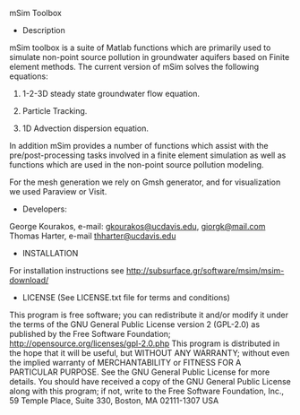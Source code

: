 mSim Toolbox

* Description

mSim toolbox is a suite of Matlab functions which are primarily used to simulate non-point source pollution in groundwater
aquifers based on Finite element methods. The current version of mSim solves the following equations:

1) 1-2-3D steady state groundwater flow equation.

2) Particle Tracking.

3) 1D Advection dispersion equation.

In addition mSim provides a number of functions which assist with the pre/post-processing tasks involved in a 
finite element simulation as well as functions which are used in the non-point source pollution modeling.

For the mesh generation we rely on Gmsh generator, and for visualization we used Paraview or Visit.


* Developers:

George Kourakos, e-mail: gkourakos@ucdavis.edu, giorgk@mail.com
Thomas Harter,  e-mail thharter@ucdavis.edu


* INSTALLATION

For installation instructions see http://subsurface.gr/software/msim/msim-download/



* LICENSE (See LICENSE.txt file for terms and conditions)

This program is free software; you can redistribute it and/or modify it under the terms of the GNU General Public License version 2 (GPL-2.0) as published by the Free Software Foundation; http://opensource.org/licenses/gpl-2.0.php 
This program is distributed in the hope that it will be useful, but WITHOUT ANY WARRANTY; without even the implied warranty of MERCHANTABILITY or FITNESS FOR A PARTICULAR PURPOSE. See the GNU General Public License for more details.
You should have received a copy of the GNU General Public License along with this program; if not, write to the Free Software Foundation, Inc., 59 Temple Place, Suite 330, Boston, MA 02111-1307 USA